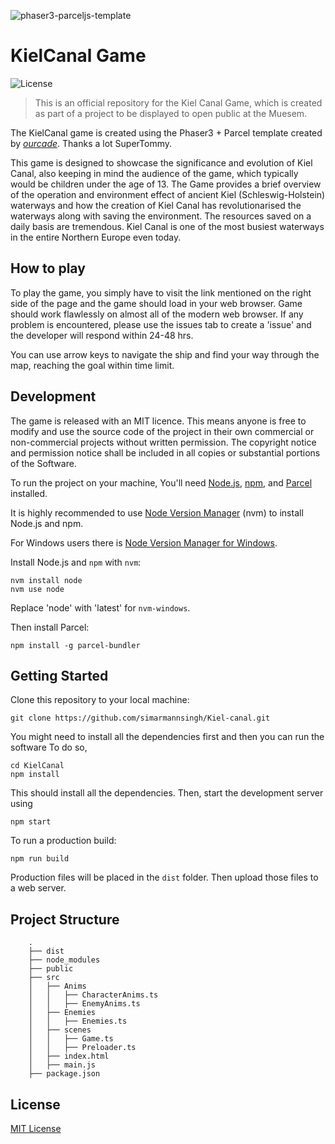 ![phaser3-parceljs-template](https://user-images.githubusercontent.com/2236153/71606463-37a0da80-2b2e-11ea-9b5f-5d26ccc84f91.png)

# KielCanal Game

![License](https://img.shields.io/badge/license-MIT-green)

> This is an official repository for the Kiel Canal Game, which is created as part of a project to be displayed to open public at the Muesem.

The KielCanal game is created using the Phaser3 + Parcel template created by [*ourcade*](https://github.com/ourcade/phaser3-parcel-template). Thanks a lot SuperTommy.

This game is designed to showcase the significance and evolution of Kiel Canal, also keeping in mind the audience of the game, which typically would be children under the age of 13. The Game provides a brief overview of the operation and environment effect of ancient Kiel (Schleswig-Holstein) waterways and how the creation of Kiel Canal has revolutionarised the waterways along with saving the environment. The resources saved on a daily basis are tremendous. Kiel Canal is one of the most busiest waterways in the entire Northern Europe even today.

## How to play

To play the game, you simply have to visit the link mentioned on the right side of the page and the game should load in your web browser. Game should work flawlessly on almost all of the modern web browser. If any problem is encountered, please use the issues tab to create a 'issue' and the developer will respond within 24-48 hrs.

You can use arrow keys to navigate the ship and find your way through the map, reaching the goal within time limit.

## Development

The game is released with an MIT licence. This means anyone is free to modify and use the source code of the project in their own commercial or non-commercial projects without written permission. The copyright notice and permission notice shall be included in all copies or substantial portions of the Software.

To run the project on your machine, You'll need [Node.js](https://nodejs.org/en/), [npm](https://www.npmjs.com/), and [Parcel](https://parceljs.org/) installed.

It is highly recommended to use [Node Version Manager](https://github.com/nvm-sh/nvm) (nvm) to install Node.js and npm.

For Windows users there is [Node Version Manager for Windows](https://github.com/coreybutler/nvm-windows).

Install Node.js and `npm` with `nvm`:


    nvm install node
    nvm use node


Replace 'node' with 'latest' for `nvm-windows`.

Then install Parcel:

    npm install -g parcel-bundler


## Getting Started

Clone this repository to your local machine:

    git clone https://github.com/simarmannsingh/Kiel-canal.git

You might need to install all the dependencies first and then you can run the software
To do so,

    cd KielCanal
    npm install

This should install all the dependencies. Then, start the development server using

    npm start

To run a production build:

    npm run build

Production files will be placed in the `dist` folder. Then upload those files to a web server.

## Project Structure

```
    .
    ├── dist
    ├── node_modules
    ├── public
    ├── src
    │   ├── Anims
    │   │   ├── CharacterAnims.ts
    │   │   ├── EnemyAnims.ts
    │   ├── Enemies
    │   │   ├── Enemies.ts
    │   ├── scenes
    │   │   ├── Game.ts
    │   │   ├── Preloader.ts
    │   ├── index.html
    │   ├── main.js
    ├── package.json
```

## License

[MIT License](https://github.com/simarmannsingh/Kiel-canal/blob/master/LICENSE)
